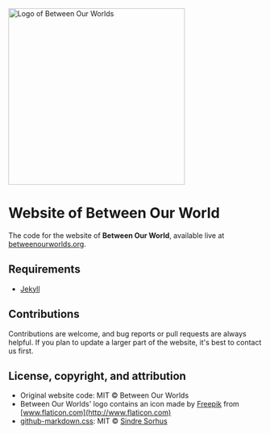 <img src="https://github.com/pheyvaer/bow-website/blob/master/logo.png" alt="Logo of Between Our Worlds" width="350px">

# Website of Between Our World

The code for the website of **Between Our World**, available live at [betweenourworlds.org](https://betweenourworlds.org).

## Requirements
- [Jekyll](https://jekyllrb.com/)


## Contributions

Contributions are welcome, and bug reports or pull requests are always helpful. 
If you plan to update a larger part of the website, it's best to contact us first.

## License, copyright, and attribution
- Original website code: MIT &copy; Between Our Worlds
- Between Our Worlds' logo contains an icon made by [Freepik](http://www.freepik.com/) from [www.flaticon.com](http://www.flaticon.com)
- [github-markdown.css](https://github.com/sindresorhus/github-markdown-css): MIT &copy; [Sindre Sorhus](http://sindresorhus.com/)